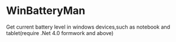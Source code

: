 WinBatteryMan
=============

Get current battery level in windows devices,such as notebook and tablet(require .Net 4.0 formwork and above)

